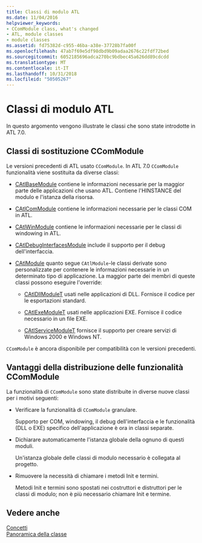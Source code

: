 ```yaml
---
title: Classi di modulo ATL
ms.date: 11/04/2016
helpviewer_keywords:
- CComModule class, what's changed
- ATL, module classes
- module classes
ms.assetid: fd75382d-c955-46ba-a38e-37728b7fa00f
ms.openlocfilehash: 47ab7f69e5df98dbd9b09adaa2676c22fdf72bed
ms.sourcegitcommit: 6052185696adca270bc9bdbec45a626dd89cdcdd
ms.translationtype: MT
ms.contentlocale: it-IT
ms.lasthandoff: 10/31/2018
ms.locfileid: "50505267"
---
```

# <a name="atl-module-classes"></a>Classi di modulo ATL

In questo argomento vengono illustrate le classi che sono state introdotte in ATL 7.0.

## <a name="ccommodule-replacement-classes"></a>Classi di sostituzione CComModule

Le versioni precedenti di ATL usato `CComModule`. In ATL 7.0 `CComModule` funzionalità viene sostituita da diverse classi:

- [CAtlBaseModule](../atl/reference/catlbasemodule-class.md) contiene le informazioni necessarie per la maggior parte delle applicazioni che usano ATL. Contiene l'HINSTANCE del modulo e l'istanza della risorsa.

- [CAtlComModule](../atl/reference/catlcommodule-class.md) contiene le informazioni necessarie per le classi COM in ATL.

- [CAtlWinModule](../atl/reference/catlwinmodule-class.md) contiene le informazioni necessarie per le classi di windowing in ATL.

- [CAtlDebugInterfacesModule](../atl/reference/catldebuginterfacesmodule-class.md) include il supporto per il debug dell'interfaccia.

- [CAtlModule](../atl/reference/catlmodule-class.md) quanto segue `CAtlModule`-le classi derivate sono personalizzate per contenere le informazioni necessarie in un determinato tipo di applicazione. La maggior parte dei membri di queste classi possono eseguire l'override:

   - [CAtlDllModuleT](../atl/reference/catldllmodulet-class.md) usati nelle applicazioni di DLL. Fornisce il codice per le esportazioni standard.

   - [CAtlExeModuleT](../atl/reference/catlexemodulet-class.md) usati nelle applicazioni EXE. Fornisce il codice necessario in un file EXE.

   - [CAtlServiceModuleT](../atl/reference/catlservicemodulet-class.md) fornisce il supporto per creare servizi di Windows 2000 e Windows NT.

`CComModule` è ancora disponibile per compatibilità con le versioni precedenti.

## <a name="reasons-for-distributing-ccommodule-functionality"></a>Vantaggi della distribuzione delle funzionalità CComModule

La funzionalità di `CComModule` sono state distribuite in diverse nuove classi per i motivi seguenti:

- Verificare la funzionalità di `CComModule` granulare.

   Supporto per COM, windowing, il debug dell'interfaccia e le funzionalità (DLL o EXE) specifico dell'applicazione è ora in classi separate.

- Dichiarare automaticamente l'istanza globale della ognuno di questi moduli.

   Un'istanza globale delle classi di modulo necessario è collegata al progetto.

- Rimuovere la necessità di chiamare i metodi Init e termini.

   Metodi Init e termini sono spostati nei costruttori e distruttori per le classi di modulo; non è più necessario chiamare Init e termine.

## <a name="see-also"></a>Vedere anche

[Concetti](../atl/active-template-library-atl-concepts.md)<br/>
[Panoramica della classe](../atl/atl-class-overview.md)

